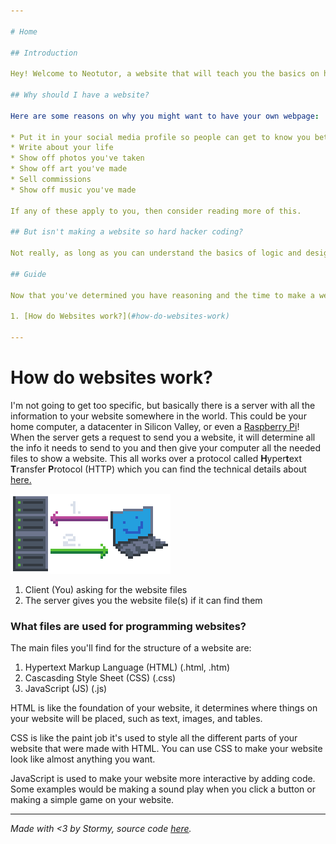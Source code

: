```yaml
---

# Home

## Introduction

Hey! Welcome to Neotutor, a website that will teach you the basics on how to make your very own personal website! This guide will have everything you will need, from nothing to a beautiful creation of your own. As social media continues to get worse and worse, I felt like this would be a good thing to write up.

## Why should I have a website?

Here are some reasons on why you might want to have your own webpage:

* Put it in your social media profile so people can get to know you better
* Write about your life
* Show off photos you've taken
* Show off art you've made
* Sell commissions
* Show off music you've made

If any of these apply to you, then consider reading more of this.

## But isn't making a website so hard hacker coding?

Not really, as long as you can understand the basics of logic and design, you should be fine. Anyone can make a website with a bit of effort and help from a guide or the broader internet!

## Guide

Now that you've determined you have reasoning and the time to make a website, let's get started!

1. [How do Websites work?](#how-do-websites-work)

---
```


# How do websites work?

I'm not going to get too specific, but basically there is a server with all the information to your website somewhere in the world. This could be your home computer, a datacenter in Silicon Valley, or even a [Raspberry Pi](https://en.wikipedia.org/wiki/Raspberry_Pi)! When the server gets a request to send you a website, it will determine all the info it needs to send to you and then give your computer all the needed files to show a website. This all works over a protocol called **H**yper**t**ext **T**ransfer **P**rotocol (HTTP) which you can find the technical details about [here.](https://en.wikipedia.org/wiki/HTTP)

![Request Example](assets/images/request.png)

1. Client (You) asking for the website files
2. The server gives you the website file(s) if it can find them

### What files are used for programming websites?

The main files you'll find for the structure of a website are:

1. Hypertext Markup Language (HTML) (.html, .htm)
2. Cascasding Style Sheet (CSS) (.css)
3. JavaScript (JS) (.js)

HTML is like the foundation of your website, it determines where things on your website will be placed, such as text, images, and tables.

CSS is like the paint job it's used to style all the different parts of your website that were made with HTML. You can use CSS to make your website look like almost anything you want.

JavaScript is used to make your website more interactive by adding code. Some examples would be making a sound play when you click a button or making a simple game on your website.

---

*Made with <3 by Stormy, source code [here](https://github.com/0hStormy/neotutor).*

